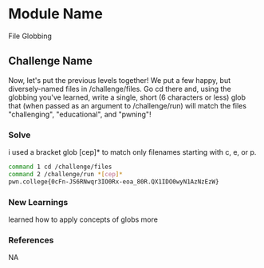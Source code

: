 # Module Name
File Globbing

## Challenge Name

Now, let's put the previous levels together! We put a few happy, but diversely-named files in /challenge/files. Go cd there and, using the globbing you've learned, write a single, short (6 characters or less) glob that (when passed as an argument to /challenge/run) will match the files "challenging", "educational", and "pwning"!
### Solve
i used a bracket glob [cep]* to match only filenames starting with c, e, or p.

```bash
command 1 cd /challenge/files
command 2 /challenge/run *[cep]*
pwn.college{0cFn-JS6RNwqr3IO0Rx-eoa_80R.QX1IDO0wyN1AzNzEzW}
```

### New Learnings
learned how to apply concepts of globs more

### References 
NA
